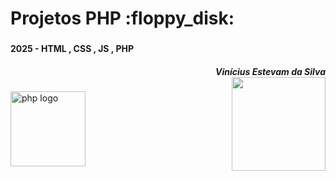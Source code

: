 
###

<br clear="both">

<h1 align="left">Projetos PHP :floppy_disk:
<br clear="both">

###

<h4 align="left"> 2025 - HTML , CSS , JS , PHP
<h5 align="right">Vinícius Estevam da Silva

<br clear="both">

<img align="right" height="150" src="https://user-images.githubusercontent.com/74038190/212284087-bbe7e430-757e-4901-90bf-4cd2ce3e1852.gif"  />

###

<div align="left">
  <img src="[https://cdn.jsdelivr.net/gh/devicons/devicon/icons/php/php-original.svg](https://media.licdn.com/dms/image/v2/D5622AQGl6RjAtCbIbw/feedshare-shrink_800/feedshare-shrink_800/0/1681191300659?e=2147483647&v=beta&t=-l1SSej1QADc4hw-KvNm-U8MiXjTuHhOQI1QiKc3nDM)" height="120" alt="php logo"  />
</div>

###
